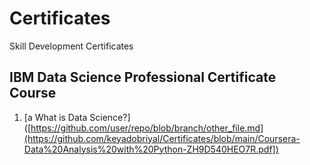 # Certificates
Skill Development Certificates 

## IBM Data Science Professional Certificate Course
1) [a What is Data Science?]([https://github.com/user/repo/blob/branch/other_file.md](https://github.com/keyadobriyal/Certificates/blob/main/Coursera-Data%20Analysis%20with%20Python-ZH9D540HEO7R.pdf])
